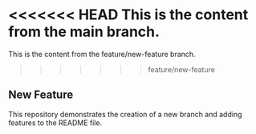 <<<<<<< HEAD
This is the content from the main branch.
=======
This is the content from the feature/new-feature branch.
>>>>>>> feature/new-feature
## New Feature
This repository demonstrates the creation of a new branch and adding features to the README file.
